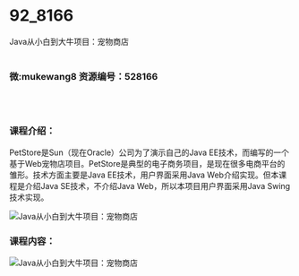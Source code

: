 # 92_8166
Java从小白到大牛项目：宠物商店
<br/></br>
<h3>微:mukewang8 资源编号：528166</h3>
<br/></br>
<h3>课程介绍：</h3>
<p>PetStore是Sun（现在Oracle）公司为了演示自己的<a title="查看与 Java 相关的文章" target="_blank">Java</a> EE技术，而编写的一个基于Web宠物店项目。PetStore是典型的电子商务项目，是现在很多电商平台的雏形。技术方面主要是<a title="查看与 Java 相关的文章" target="_blank">Java</a> EE技术，用户界面采用Java Web介绍实现。但本课程是介绍Java SE技术，不介绍Java Web，所以本项目用户界面采用Java Swing技术实现。</p>
<p><img src="https://www.ko996.com/wp-content/uploads/img/2019/10/356-71.jpg" alt="Java从小白到大牛项目：宠物商店"></p>
<h3>课程内容：</h3>
<p><img src="https://www.ko996.com/wp-content/uploads/img/2019/10/2-61.png" alt="Java从小白到大牛项目：宠物商店"></p>
<p>&nbsp;</p>
